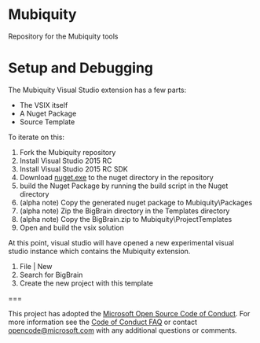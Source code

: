 # Mubiquity
Repository for the Mubiquity tools

# Setup and Debugging
The Mubiquity Visual Studio extension has a few parts:
* The VSIX itself
* A Nuget Package
* Source Template

To iterate on this:

1. Fork the Mubiquity repository
1. Install Visual Studio 2015 RC
1. Install Visual Studio 2015 RC SDK
1. Download [nuget.exe](https://nuget.org/nuget.exe) to the nuget directory in the repository
1. build the Nuget Package by running the build script in the Nuget directory
1. (alpha note) Copy the generated nuget package to Mubiquity\Packages
1. (alpha note) Zip the BigBrain directory in the Templates directory
1. (alpha note) Copy the BigBrain.zip to Mubiquity\ProjectTemplates
1. Open and build the vsix solution

At this point, visual studio will have opened a new experimental visual studio instance which contains the Mubiquity extension.

1. File | New
1. Search for BigBrain
1. Create the new project with this template



===

This project has adopted the [Microsoft Open Source Code of Conduct](http://microsoft.github.io/codeofconduct). For more information see the [Code of Conduct FAQ](http://microsoft.github.io/codeofconduct/faq.md) or contact [opencode@microsoft.com](mailto:opencode@microsoft.com) with any additional questions or comments. 
